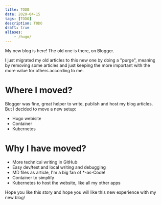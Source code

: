 ```yaml
---
title: TODO
date: 2020-04-15
tags: [TODO]
description: TODO
draft: true
aliases:
    - /hugo/
---
```

My new blog is here! The old one is there, on Blogger.

I just migrated my old articles to this new one by doing a "purge", meaning by removing some articles and just keeping the more important with the more value for others according to me.

# Where I moved?

Blogger was fine, great helper to write, publish and host my blog articles. But I decided to move a new setup:
- Hugo webisite
- Container
- Kubernetes

# Why I have moved?

- More technical writing in GitHub
- Easy dev/test and local writing and debugging
- MD files as article, I'm a big fan of *-as-Code!
- Container to simplify 
- Kubernetes to host the website, like all my other apps

Hope you like this story and hope you will like this new experience with my new blog!